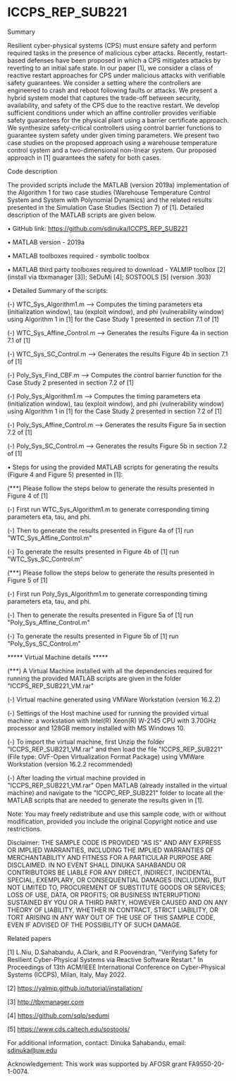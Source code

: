 # ICCPS_REP_SUB221

Summary

Resilient cyber-physical systems (CPS) must ensure safety and perform required tasks in the presence of malicious cyber attacks. Recently, restart-based defenses have been proposed in which a CPS mitigates attacks by reverting to an initial safe state. In our
paper [1], we consider a class of reactive restart approaches for CPS under malicious attacks with verifiable safety guarantees. We consider a setting where the controllers are engineered to crash and reboot following faults or attacks. We present a hybrid system model that captures the trade-off between security, availability, and safety of the CPS due to the reactive restart. We develop sufficient conditions under which an affine controller provides verifiable safety guarantees for the physical plant using a barrier certificate approach. We synthesize safety-critical controllers using control barrier functions to guarantee system safety under given timing parameters. We present two case studies on the proposed approach using a warehouse temperature control system and a two-dimensional non-linear system. Our proposed approach in [1] guarantees the safety for both cases.

Code description

The provided scripts include the MATLAB (version 2019a) implementation of the Algorithm 1 for two case studies (Warehouse Temperature Control System and System with Polynomial Dynamics) and the related results presented in the Simulation Case Studies (Section 7) of [1]. Detailed description of the MATLAB scripts are given below.

• GitHub link: https://github.com/sdinuka/ICCPS_REP_SUB221

• MATLAB version - 2019a

• MATLAB toolboxes required - symbolic toolbox

• MATLAB third party toolboxes required to download - YALMIP toolbox [2] (install via tbxmanager [3]); SeDuMi [4]; SOSTOOLS [5] (version .303)

• Detailed Summary of the scripts:

 (-) WTC_Sys_Algorithm1.m --> Computes the timing parameters eta (initialization window), tau (exploit window), and phi (vulnerability window) using Algorithm 1 in [1] for the Case Study 1 presented in section 7.1 of [1]
 
 (-) WTC_Sys_Affine_Control.m --> Generates the results Figure 4a in section 7.1 of [1]
 
 (-) WTC_Sys_SC_Control.m --> Generates the results Figure 4b in section 7.1 of [1]
 
 (-) Poly_Sys_Find_CBF.m --> Computes the control barrier function for the Case Study 2 presented in section 7.2 of [1]
 
 (-) Poly_Sys_Algorithm1.m --> Computes the timing parameters eta (initialization window), tau (exploit window), and phi (vulnerability window) using Algorithm 1 in [1] for the Case Study 2 presented in section 7.2 of [1]
 
 (-) Poly_Sys_Affine_Control.m --> Generates the results Figure 5a in section 7.2 of [1]
 
 (-) Poly_Sys_SC_Control.m --> Generates the results Figure 5b in section 7.2 of [1]

• Steps for using the provided MATLAB scripts for generating the results (Figure 4 and Figure 5) presented in [1]:

 (***) Please follow the steps below to generate the results presented in Figure 4 of [1]
 
 (-) First run WTC_Sys_Algorithm1.m to generate corresponding timing parameters eta, tau, and phi.

 (-) Then to generate the results presented in Figure 4a of [1] run "WTC_Sys_Affine_Control.m"
 
 (-) To generate the results presented in Figure 4b of [1] run "WTC_Sys_SC_Control.m"
 
 (***) Please follow the steps below to generate the results presented in Figure 5 of [1]
 
 (-) First run Poly_Sys_Algorithm1.m to generate corresponding timing parameters eta, tau, and phi.
 
 (-)  Then to generate the results presented in Figure 5a of [1] run "Poly_Sys_Affine_Control.m"
 
 (-) To generate the results presented in Figure 5b of [1] run "Poly_Sys_SC_Control.m"

***** Virtual Machine details *****

(***) A Virtual Machine installed with all the dependencies required for running the provided MATLAB scripts are given in the folder "ICCPS_REP_SUB221_VM.rar"

 (-) Virtual machine generated using VMWare Workstation (version 16.2.2)
 
 (-) Settings of the Host machine used for running the provided virtual machine: a workstation with Intel(R) Xeon(R) W-2145 CPU with 3.70GHz processor and 128GB memory installed with MS Windows 10.
 
 (-) To import the virtual machine, first Unzip the folder "ICCPS_REP_SUB221_VM.rar" and then load the file "ICCPS_REP_SUB221" (File type: OVF-Open Virtualization Format Package) using VMWare Workstation (version 16.2.2 recommended)
 
 (-) After loading the virtual machine provided in "ICCPS_REP_SUB221_VM.rar" Open MATLAB (already installed in the virtual machine) and navigate to the "ICCPC_REP_SUB221" folder to locate all the MATLAB scripts that are needed to generate the results given in [1].

Note: You may freely redistribute and use this sample code, with or without modification, provided you include the original Copyright notice and use restrictions.

Disclaimer: THE SAMPLE CODE IS PROVIDED "AS IS" AND ANY EXPRESS OR IMPLIED WARRANTIES, INCLUDING THE IMPLIED WARRANTIES OF MERCHANTABILITY AND FITNESS FOR A PARTICULAR PURPOSE ARE DISCLAIMED. IN NO EVENT SHALL DINUKA SAHABANDU OR CONTRIBUTORS BE LIABLE FOR ANY DIRECT, INDIRECT, INCIDENTAL, SPECIAL, EXEMPLARY, OR CONSEQUENTIAL DAMAGES (INCLUDING, BUT NOT LIMITED TO, PROCUREMENT OF SUBSTITUTE GOODS OR SERVICES; LOSS OF USE, DATA, OR PROFITS; OR BUSINESS INTERRUPTION) SUSTAINED BY YOU OR A THIRD PARTY, HOWEVER CAUSED AND ON ANY THEORY OF LIABILITY, WHETHER IN CONTRACT, STRICT LIABILITY, OR TORT ARISING IN ANY WAY OUT OF THE USE OF THIS SAMPLE CODE, EVEN IF ADVISED OF THE POSSIBILITY OF SUCH DAMAGE.

Related papers

[1] L.Niu, D.Sahabandu, A.Clark, and R.Poovendran, "Verifying Safety for Resilient Cyber-Physical Systems via Reactive Software Restart." In Proceedings of 13th ACM/IEEE International Conference on Cyber-Physical Systems (ICCPS), Milan, Italy, May 2022.

[2] https://yalmip.github.io/tutorial/installation/

[3] http://tbxmanager.com

[4] https://github.com/sqlp/sedumi

[5] https://www.cds.caltech.edu/sostools/

For additional information, contact: Dinuka Sahabandu, email: sdinuka@uw.edu

Acknowledgement: This work was supported by AFOSR grant FA9550-20-1-0074.
